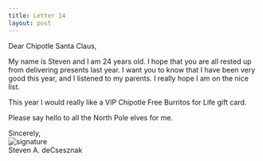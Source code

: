```yaml
---
title: Letter 14
layout: post
---
```


Dear Chipotle Santa Claus,

My name is Steven and I am 24 years old.  I hope that you are all rested up from delivering presents last year.  I want you to know that I have been very good this year, and I listened to my parents.  I really hope I am on the nice list.  

This year I would really like a VIP Chipotle Free Burritos for Life gift card.  

Please say hello to all the North Pole elves for me.  

Sincerely,<br>
![signature](https://fontmeme.com/permalink/200925/c101f6549bbb85c94b3d8b47e8b8e244.png)<br>
Steven A. deCsesznak